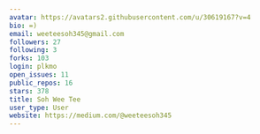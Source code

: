 ```yaml
---
avatar: https://avatars2.githubusercontent.com/u/30619167?v=4
bio: =)
email: weeteesoh345@gmail.com
followers: 27
following: 3
forks: 103
login: plkmo
open_issues: 11
public_repos: 16
stars: 378
title: Soh Wee Tee
user_type: User
website: https://medium.com/@weeteesoh345
---
```

